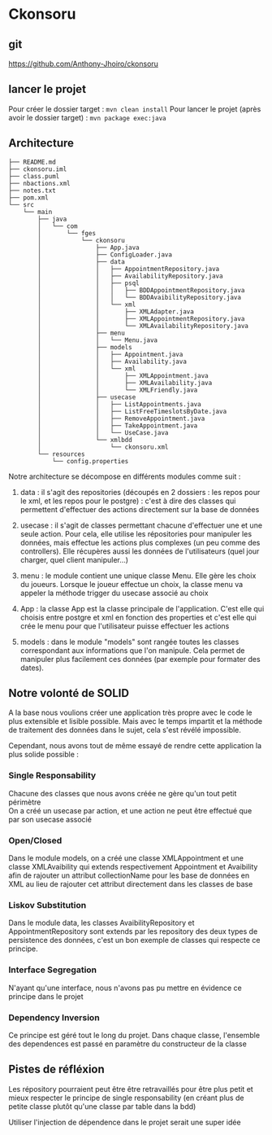 # Ckonsoru

## git
https://github.com/Anthony-Jhoiro/ckonsoru

## lancer le projet

Pour créer le dossier target : `mvn clean install`
Pour lancer le projet (après avoir le dossier target) : `mvn package exec:java`

## Architecture

```
├── README.md
├── ckonsoru.iml
├── class.puml
├── nbactions.xml
├── notes.txt
├── pom.xml
└── src
    └── main
        ├── java
        │   └── com
        │       └── fges
        │           └── ckonsoru
        │               ├── App.java
        │               ├── ConfigLoader.java
        │               ├── data
        │               │   ├── AppointmentRepository.java
        │               │   ├── AvailabilityRepository.java
        │               │   ├── psql
        │               │   │   ├── BDDAppointmentRepository.java
        │               │   │   └── BDDAvaibilityRepository.java
        │               │   └── xml
        │               │       ├── XMLAdapter.java
        │               │       ├── XMLAppointmentRepository.java
        │               │       └── XMLAvailabilityRepository.java
        │               ├── menu
        │               │   └── Menu.java
        │               ├── models
        │               │   ├── Appointment.java
        │               │   ├── Availability.java
        │               │   └── xml
        │               │       ├── XMLAppointment.java
        │               │       ├── XMLAvailability.java
        │               │       └── XMLFriendly.java
        │               ├── usecase
        │               │   ├── ListAppointments.java
        │               │   ├── ListFreeTimeslotsByDate.java
        │               │   ├── RemoveAppointment.java
        │               │   ├── TakeAppointment.java
        │               │   └── UseCase.java
        │               └── xmlbdd
        │                   └── ckonsoru.xml
        └── resources
            └── config.properties
```

Notre architecture se décompose en différents modules comme suit :

1. data : il s'agit des repositories (découpés en 2 dossiers : les repos pour le xml, et les repos pour le postgre) : c'est à dire des classes qui permettent d'effectuer des actions directement sur la base de données

2. usecase : il s'agit de classes permettant chacune d'effectuer une et une seule action. Pour cela, elle utilise les répositories pour manipuler les données, mais effectue les actions plus complexes (un peu comme des controllers). Elle récupères aussi les données de l'utilisateurs (quel jour charger, quel client manipuler...)

3. menu : le module contient une unique classe Menu. Elle gère les choix du joueurs. Lorsque le joueur effectue un choix, la classe menu va appeler la méthode trigger du usecase associé au choix

4. App : la classe App est la classe principale de l'application. C'est elle qui choisis entre postgre et xml en fonction des properties et c'est elle qui crée le menu pour que l'utilisateur puisse effectuer les actions

5. models : dans le module "models" sont rangée toutes les classes correspondant aux informations que l'on manipule. Cela permet de manipuler plus facilement ces données (par exemple pour formater des dates).

## Notre volonté de SOLID
A la base nous voulions créer une application très propre avec le code le plus extensible et lisible possible. Mais avec le temps impartit et la méthode de traitement des données dans le sujet, cela s'est révélé impossible.

Cependant, nous avons tout de même essayé de rendre cette application la plus solide possible :

### Single Responsability

Chacune des classes que nous avons créée ne gère qu'un tout petit périmètre  
On a créé un usecase par action, et une action ne peut être effectué que par son usecase associé

### Open/Closed

Dans le module models, on a créé une classe XMLAppointment et une classe XMLAvaibility qui extends respectivement Appointment et Avaibility afin de rajouter un attribut collectionName pour les base de données en XML au lieu de rajouter cet attribut directement dans les classes de base

### Liskov Substitution

Dans le module data, les classes AvaibilityRepository et AppointmentRepository sont extends par les repository des deux types de persistence des données, c'est un bon exemple de classes qui respecte ce principe.

### Interface Segregation

N'ayant qu'une interface, nous n'avons pas pu mettre en évidence ce principe dans le projet

### Dependency Inversion

Ce principe est géré tout le long du projet. Dans chaque classe, l'ensemble des dependences est passé en paramètre du constructeur de la classe

## Pistes de réfléxion

Les répository pourraient peut être être retravaillés pour être plus petit et mieux respecter le principe de single responsability (en créant plus de petite classe plutôt qu'une classe par table dans la bdd)

Utiliser l'injection de dépendence dans le projet serait une super idée




